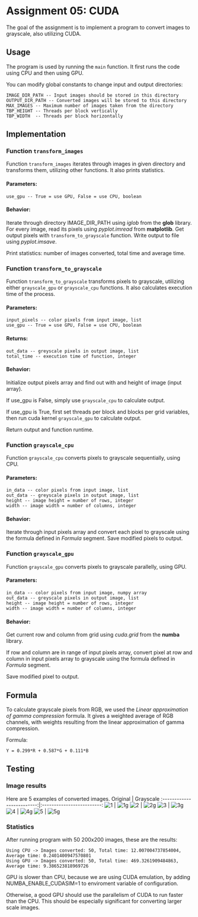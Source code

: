 # Assignment 05: CUDA

The goal of the assignment is to implement a program to convert images to grayscale, also utilizing CUDA.

## Usage

The program is used by running the `main` function. It first runs the code using CPU and then using GPU.

You can modify global constants to change input and output directories:
    
    IMAGE_DIR_PATH -- Input images should be stored in this directory
    OUTPUT_DIR_PATH -- Converted images will be stored to this directory
    MAX_IMAGES -- Maximum number of images taken from the directory
    TBP_HEIGHT -- Threads per block vertically
    TBP_WIDTH  -- Threads per block horizontally

## Implementation

### Function `transform_images`

Function `transform_images` iterates through images in given directory and transforms them, utilizing other functions.
It also prints statistics.

#### Parameters:

    use_gpu -- True = use GPU, False = use CPU, boolean
    
#### Behavior:
Iterate through directory IMAGE_DIR_PATH using *iglob* from the **glob** library. For every image, read its pixels using
*pyplot.imread* from **matplotlib**. Get output pixels with `transform_to_grayscale` function. Write output to file using
*pyplot.imsave*.

Print statistics: number of images converted, total time and average time.

### Function `transform_to_grayscale`

Function `transform_to_grayscale` transforms pixels to grayscale, utilizing either `grayscale_gpu` or `grayscale_cpu` functions.
It also calculates execution time of the process.

#### Parameters:

    input_pixels -- color pixels from input image, list
    use_gpu -- True = use GPU, False = use CPU, boolean
    
#### Returns:

    out_data -- greyscale pixels in output image, list
    total_time -- execution time of function, integer

#### Behavior:
Initialize output pixels array and find out with and height of image (input array).

If use_gpu is False, simply use `grayscale_cpu` to calculate output.

If use_gpu is True, first set threads per block and blocks per grid variables, then run cuda kernel `grayscale_gpu` to calculate output.

Return output and function runtime.

### Function `grayscale_cpu`
Function `grayscale_cpu` converts pixels to grayscale sequentially, using CPU.

#### Parameters:

    in_data -- color pixels from input image, list
    out_data -- greyscale pixels in output image, list
    height -- image height = number of rows, integer
    width -- image width = number of columns, integer
    
#### Behavior:
Iterate through input pixels array and convert each pixel to grayscale using the formula defined in *Formula* segment.
Save modified pixels to output.

### Function `grayscale_gpu`
Function `grayscale_gpu` converts pixels to grayscale parallelly, using GPU.

#### Parameters:

    in_data -- color pixels from input image, numpy array
    out_data -- greyscale pixels in output image, list
    height -- image height = number of rows, integer
    width -- image width = number of columns, integer
    
#### Behavior:
Get current row and column from grid using *cuda.grid* from the **numba** library.

If row and column are in range of input pixels array, convert pixel at row and column in input pixels array to grayscale
using the formula defined in *Formula* segment.

Save modified pixel to output.

## Formula
To calculate grayscale pixels from RGB, we used the *Linear approximation of gamma compression* formula. It gives a weighted
average of RGB channels, with weights resulting from the linear approximation of gamma compression.

Formula:

    Y = 0.299*R + 0.587*G + 0.111*B
    
## Testing

### Image results
Here are 5 examples of converted images.
Original             |  Grayscale
:-------------------------:|:-------------------------:
![1](https://github.com/MatyMasaryk/Masaryk_103043_feippds/blob/05/images/image-1.jpg)  |  ![1g](https://github.com/MatyMasaryk/Masaryk_103043_feippds/blob/05/output/image-1.jpg)
![2](https://github.com/MatyMasaryk/Masaryk_103043_feippds/blob/05/images/image-2.jpg)  |  ![2g](https://github.com/MatyMasaryk/Masaryk_103043_feippds/blob/05/output/image-2.jpg)
![3](https://github.com/MatyMasaryk/Masaryk_103043_feippds/blob/05/images/image-3.jpg)  |  ![3g](https://github.com/MatyMasaryk/Masaryk_103043_feippds/blob/05/output/image-3.jpg)
![4](https://github.com/MatyMasaryk/Masaryk_103043_feippds/blob/05/images/image-4.jpg)  |  ![4g](https://github.com/MatyMasaryk/Masaryk_103043_feippds/blob/05/output/image-4.jpg)
![5](https://github.com/MatyMasaryk/Masaryk_103043_feippds/blob/05/images/image-5.jpg)  |  ![5g](https://github.com/MatyMasaryk/Masaryk_103043_feippds/blob/05/output/image-5.jpg)

### Statistics
After running program with 50 200x200 images, these are the results:

    Using CPU -> Images converted: 50, Total time: 12.007004737854004, Average time: 0.2401400947570801
    Using GPU -> Images converted: 50, Total time: 469.3261909484863, Average time: 9.386523818969726
    
GPU is slower than CPU, because we are using CUDA emulation, by adding NUMBA_ENABLE_CUDASIM=1 to enviroment variable of configuration.

Otherwise, a good GPU should use the parallelism of CUDA to run faster than the CPU. This should be especially significant
for converting larger scale images.
